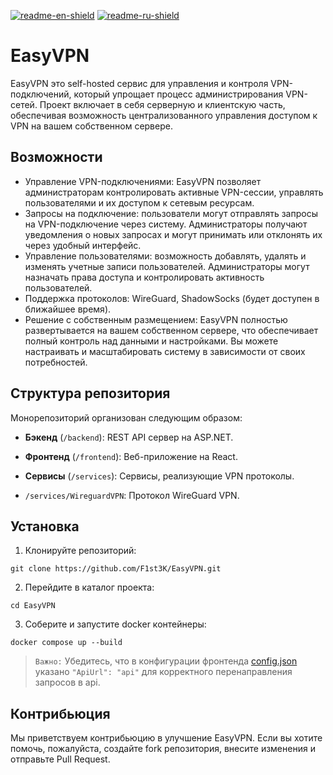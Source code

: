 [![readme-en-shield]][readme-en-url]
[![readme-ru-shield]][readme-ru-url]


# EasyVPN

EasyVPN это self-hosted сервис для управления и контроля VPN-подключений, который 
упрощает процесс администрирования VPN-сетей. Проект включает в себя серверную и 
клиентскую часть, обеспечивая возможность централизованного управления доступом к VPN 
на вашем собственном сервере.

## Возможности

* Управление VPN-подключениями: EasyVPN позволяет администраторам контролировать активные VPN-сессии,
  управлять пользователями и их доступом к сетевым ресурсам.
* Запросы на подключение: пользователи могут отправлять запросы на VPN-подключение через систему. Администраторы
получают уведомления о новых запросах и могут принимать или отклонять их через удобный интерфейс.
* Управление пользователями: возможность добавлять, удалять и изменять учетные записи пользователей. Администраторы могут
  назначать права доступа и контролировать активность пользователей.
* Поддержка протоколов: WireGuard, ShadowSocks (будет доступен в ближайшее время).
* Решение с собственным размещением: EasyVPN полностью развертывается на вашем собственном сервере, что 
обеспечивает полный контроль над данными и настройками. Вы можете настраивать и масштабировать 
систему в зависимости от своих потребностей.

## Структура репозитория
Монорепозиторий организован следующим образом:

- **Бэкенд** (`/backend`):
  REST API сервер на ASP.NET.

- **Фронтенд** (`/frontend`): Веб-приложение на React.

- **Сервисы** (`/services`):
  Сервисы, реализующие VPN протоколы.
- `/services/WireguardVPN`: Протокол WireGuard VPN.

## Установка

1. Клонируйте репозиторий:
```
git clone https://github.com/F1st3K/EasyVPN.git
```

2. Перейдите в каталог проекта:
```
cd EasyVPN
```

3. Соберите и запустите docker контейнеры:
```
docker compose up --build
```
> `Важно:` Убедитесь, что в конфигурации фронтенда [config.json](./frontend/src/config.json) указано
> `"ApiUrl": "api"` для корректного перенаправления запросов в api.

## Контрибьюция

Мы приветствуем контрибьюцию в улучшение EasyVPN. Если вы хотите помочь, пожалуйста, создайте fork репозитория,
внесите изменения и отправьте Pull Request.

[readme-en-shield]: https://img.shields.io/badge/en-gray
[readme-en-url]: README.md
[readme-ru-shield]: https://img.shields.io/badge/ru-blue
[readme-ru-url]: README.ru_RU.md
